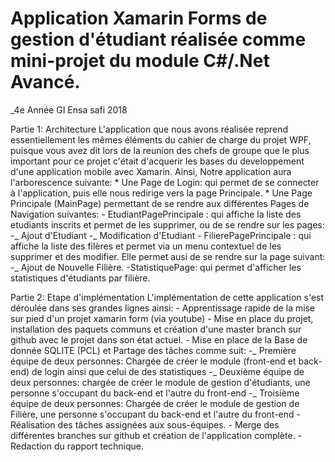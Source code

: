 # Application Xamarin Forms de gestion d'étudiant réalisée comme mini-projet du module C#/.Net Avancé.
_4e Année GI Ensa safi 2018

Partie 1: Architecture
    L'application que nous avons réalisée reprend essentiellement les mêmes éléments du cahier de charge du projet WPF, 
    puisque vous avez dit lors de la reunion des chefs de groupe que le plus important pour ce projet c'était d'acquerir 
    les bases du developpement d'une application mobile avec Xamarin.
    Ainsi, Notre application aura l'arborescence suivante:
        * Une Page de Login: qui permet de se connecter à l'application, puis elle nous redirige vers la page Principale.
        * Une Page Principale (MainPage) permettant de se rendre aux différentes Pages de Navigation suivantes:
            - EtudiantPagePrincipale : qui affiche la liste des etudiants inscrits et permet de les supprimer, 
            ou de se rendre sur les pages:
                -_ Ajout d'Etudiant
                -_ Modification d'Etudiant
            - FilierePagePrincipale : qui affiche la liste des filères et permet via un menu contextuel de 
            les supprimer et des modifier. Elle permet ausi de se rendre sur la page suivant:
                -_ Ajout de Nouvelle Filière.
            -StatistiquePage: qui permet d'afficher les statistiques d'étudiants par filière.


Partie 2: Etape d'implémentation
    L'implémentation de cette application s'est déroulée dans ses grandes lignes ainsi:
        - Apprentissage rapide de la mise sur pied d'un projet xamarin form (via youtube)
        - Mise en place du projet, installation des paquets communs et création d'une master branch sur github 
        avec le projet dans son état actuel.
        - Mise en place de la Base de donnée SQLITE (PCL) et Partage des tâches comme suit:
            -_ Première équipe de deux personnes: Chargée de créer le module (front-end et back-end) de login 
            ainsi que celui de des statistiques 
            -_ Deuxième équipe de deux personnes: chargée de créer le module de gestion d'étudiants,
             une personne s'occupant du back-end et l'autre du front-end
            -_ Troisième équipe de deux personnes: Chargée de créer le module de gestion de Filière, 
            une personne s'occupant du back-end et l'autre du front-end
        - Réalisation des tâches assignées aux sous-équipes.
        - Merge des différentes branches sur github et création de l'application complète.
        - Redaction du rapport technique.       
